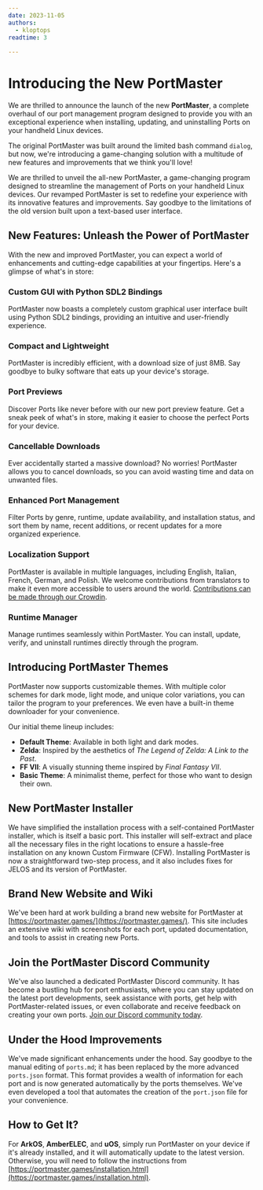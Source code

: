 ```yaml
---
date: 2023-11-05
authors:
  - kloptops
readtime: 3
   
---
```


# Introducing the New PortMaster

We are thrilled to announce the launch of the new **PortMaster**, a complete overhaul of our port management program designed to provide you with an exceptional experience when installing, updating, and uninstalling Ports on your handheld Linux devices.

<!-- more -->

The original PortMaster was built around the limited bash command `dialog`, but now, we're introducing a game-changing solution with a multitude of new features and improvements that we think you'll love!

We are thrilled to unveil the all-new PortMaster, a game-changing program designed to streamline the management of Ports on your handheld Linux devices. Our revamped PortMaster is set to redefine your experience with its innovative features and improvements. Say goodbye to the limitations of the old version built upon a text-based user interface.

## New Features: Unleash the Power of PortMaster

With the new and improved PortMaster, you can expect a world of enhancements and cutting-edge capabilities at your fingertips. Here's a glimpse of what's in store:

### Custom GUI with Python SDL2 Bindings

PortMaster now boasts a completely custom graphical user interface built using Python SDL2 bindings, providing an intuitive and user-friendly experience.

### Compact and Lightweight

PortMaster is incredibly efficient, with a download size of just 8MB. Say goodbye to bulky software that eats up your device's storage.

### Port Previews

Discover Ports like never before with our new port preview feature. Get a sneak peek of what's in store, making it easier to choose the perfect Ports for your device.

### Cancellable Downloads

Ever accidentally started a massive download? No worries! PortMaster allows you to cancel downloads, so you can avoid wasting time and data on unwanted files.

### Enhanced Port Management

Filter Ports by genre, runtime, update availability, and installation status, and sort them by name, recent additions, or recent updates for a more organized experience.

### Localization Support

PortMaster is available in multiple languages, including English, Italian, French, German, and Polish. We welcome contributions from translators to make it even more accessible to users around the world. [Contributions can be made through our Crowdin](https://crowdin.com/project/portmaster).

### Runtime Manager

Manage runtimes seamlessly within PortMaster. You can install, update, verify, and uninstall runtimes directly through the program.

## Introducing PortMaster Themes

PortMaster now supports customizable themes. With multiple color schemes for dark mode, light mode, and unique color variations, you can tailor the program to your preferences. We even have a built-in theme downloader for your convenience.

Our initial theme lineup includes:

- **Default Theme**: Available in both light and dark modes.
- **Zelda**: Inspired by the aesthetics of *The Legend of Zelda: A Link to the Past*.
- **FF VII**: A visually stunning theme inspired by *Final Fantasy VII*.
- **Basic Theme**: A minimalist theme, perfect for those who want to design their own.

## New PortMaster Installer

We have simplified the installation process with a self-contained PortMaster installer, which is itself a basic port. This installer will self-extract and place all the necessary files in the right locations to ensure a hassle-free installation on any known Custom Firmware (CFW). Installing PortMaster is now a straightforward two-step process, and it also includes fixes for JELOS and its version of PortMaster.

## Brand New Website and Wiki

We've been hard at work building a brand new website for PortMaster at [https://portmaster.games/](https://portmaster.games/). This site includes an extensive wiki with screenshots for each port, updated documentation, and tools to assist in creating new Ports.

## Join the PortMaster Discord Community

We've also launched a dedicated PortMaster Discord community. It has become a bustling hub for port enthusiasts, where you can stay updated on the latest port developments, seek assistance with ports, get help with PortMaster-related issues, or even collaborate and receive feedback on creating your own ports. [Join our Discord community today](https://discord.gg/JxYBp9HTAY).

## Under the Hood Improvements

We've made significant enhancements under the hood. Say goodbye to the manual editing of `ports.md`; it has been replaced by the more advanced `ports.json` format. This format provides a wealth of information for each port and is now generated automatically by the ports themselves. We've even developed a tool that automates the creation of the `port.json` file for your convenience.

## How to Get It?

For **ArkOS**, **AmberELEC**, and **uOS**, simply run PortMaster on your device if it's already installed, and it will automatically update to the latest version. Otherwise, you will need to follow the instructions from [https://portmaster.games/installation.html](https://portmaster.games/installation.html).

